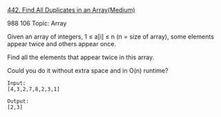 [442. Find All Duplicates in an Array(Medium)](https://leetcode.com/problems/find-all-duplicates-in-an-array/)

988 106 Topic: Array

Given an array of integers, 1 ≤ a[i] ≤ n (n = size of array), some elements appear twice and others appear once.

Find all the elements that appear twice in this array.

Could you do it without extra space and in O(n) runtime?

```
Input:
[4,3,2,7,8,2,3,1]

Output:
[2,3]
```